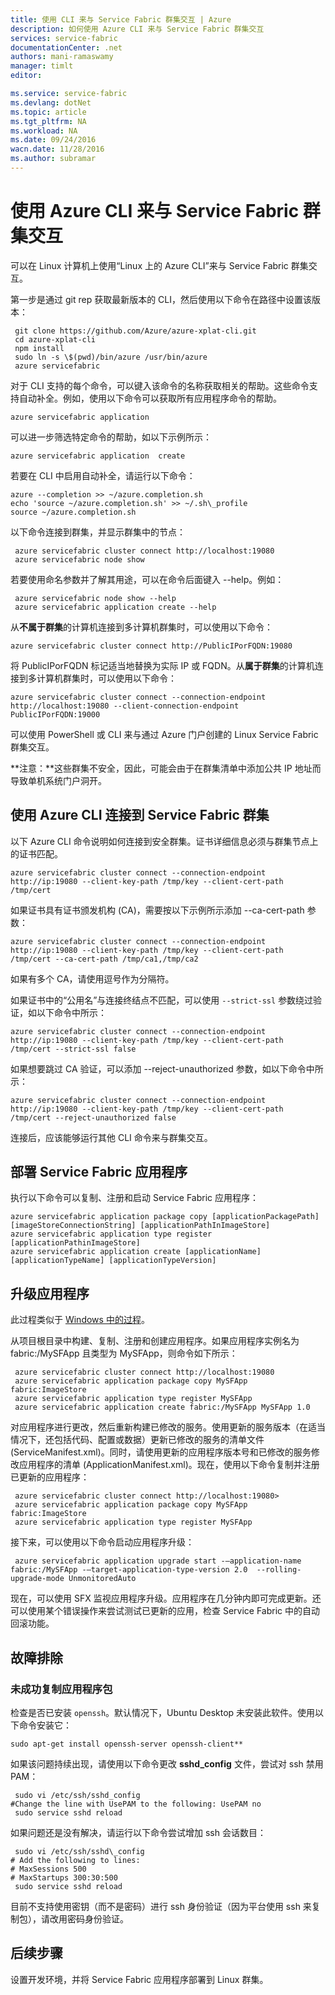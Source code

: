 ```yaml
---
title: 使用 CLI 来与 Service Fabric 群集交互 | Azure
description: 如何使用 Azure CLI 来与 Service Fabric 群集交互
services: service-fabric
documentationCenter: .net
authors: mani-ramaswamy
manager: timlt
editor: 

ms.service: service-fabric
ms.devlang: dotNet
ms.topic: article
ms.tgt_pltfrm: NA
ms.workload: NA
ms.date: 09/24/2016
wacn.date: 11/28/2016
ms.author: subramar
---
```


# 使用 Azure CLI 来与 Service Fabric 群集交互

可以在 Linux 计算机上使用“Linux 上的 Azure CLI”来与 Service Fabric 群集交互。

第一步是通过 git rep 获取最新版本的 CLI，然后使用以下命令在路径中设置该版本：

	 git clone https://github.com/Azure/azure-xplat-cli.git
	 cd azure-xplat-cli
	 npm install
	 sudo ln -s \$(pwd)/bin/azure /usr/bin/azure
	 azure servicefabric

对于 CLI 支持的每个命令，可以键入该命令的名称获取相关的帮助。这些命令支持自动补全。例如，使用以下命令可以获取所有应用程序命令的帮助。

 	azure servicefabric application 

可以进一步筛选特定命令的帮助，如以下示例所示：

 	azure servicefabric application  create

若要在 CLI 中启用自动补全，请运行以下命令：

	azure --completion >> ~/azure.completion.sh
	echo 'source ~/azure.completion.sh' >> ~/.sh\_profile
	source ~/azure.completion.sh

以下命令连接到群集，并显示群集中的节点：

	 azure servicefabric cluster connect http://localhost:19080
	 azure servicefabric node show

若要使用命名参数并了解其用途，可以在命令后面键入 --help。例如：

	 azure servicefabric node show --help
	 azure servicefabric application create --help

从**不属于群集**的计算机连接到多计算机群集时，可以使用以下命令：

 	azure servicefabric cluster connect http://PublicIPorFQDN:19080

将 PublicIPorFQDN 标记适当地替换为实际 IP 或 FQDN。从**属于群集**的计算机连接到多计算机群集时，可以使用以下命令：

 	azure servicefabric cluster connect --connection-endpoint http://localhost:19080 --client-connection-endpoint PublicIPorFQDN:19000

可以使用 PowerShell 或 CLI 来与通过 Azure 门户创建的 Linux Service Fabric 群集交互。

**注意：**这些群集不安全，因此，可能会由于在群集清单中添加公共 IP 地址而导致单机系统门户洞开。

## 使用 Azure CLI 连接到 Service Fabric 群集

以下 Azure CLI 命令说明如何连接到安全群集。证书详细信息必须与群集节点上的证书匹配。

	azure servicefabric cluster connect --connection-endpoint http://ip:19080 --client-key-path /tmp/key --client-cert-path /tmp/cert

如果证书具有证书颁发机构 (CA)，需要按以下示例所示添加 --ca-cert-path 参数：

 	azure servicefabric cluster connect --connection-endpoint http://ip:19080 --client-key-path /tmp/key --client-cert-path /tmp/cert --ca-cert-path /tmp/ca1,/tmp/ca2 

如果有多个 CA，请使用逗号作为分隔符。
 
如果证书中的“公用名”与连接终结点不匹配，可以使用 `--strict-ssl` 参数绕过验证，如以下命令中所示：

	azure servicefabric cluster connect --connection-endpoint http://ip:19080 --client-key-path /tmp/key --client-cert-path /tmp/cert --strict-ssl false 

如果想要跳过 CA 验证，可以添加 --reject-unauthorized 参数，如以下命令中所示：

	azure servicefabric cluster connect --connection-endpoint http://ip:19080 --client-key-path /tmp/key --client-cert-path /tmp/cert --reject-unauthorized false 

连接后，应该能够运行其他 CLI 命令来与群集交互。

## 部署 Service Fabric 应用程序

执行以下命令可以复制、注册和启动 Service Fabric 应用程序：

	azure servicefabric application package copy [applicationPackagePath] [imageStoreConnectionString] [applicationPathInImageStore]
	azure servicefabric application type register [applicationPathinImageStore]
	azure servicefabric application create [applicationName] [applicationTypeName] [applicationTypeVersion]

## 升级应用程序

此过程类似于 [Windows 中的过程](./service-fabric-application-upgrade-tutorial-powershell.md)。

从项目根目录中构建、复制、注册和创建应用程序。如果应用程序实例名为 fabric:/MySFApp 且类型为 MySFApp，则命令如下所示：

	 azure servicefabric cluster connect http://localhost:19080
	 azure servicefabric application package copy MySFApp fabric:ImageStore
	 azure servicefabric application type register MySFApp
	 azure servicefabric application create fabric:/MySFApp MySFApp 1.0

对应用程序进行更改，然后重新构建已修改的服务。使用更新的服务版本（在适当情况下，还包括代码、配置或数据）更新已修改的服务的清单文件 (ServiceManifest.xml)。同时，请使用更新的应用程序版本号和已修改的服务修改应用程序的清单 (ApplicationManifest.xml)。现在，使用以下命令复制并注册已更新的应用程序：

	 azure servicefabric cluster connect http://localhost:19080>
	 azure servicefabric application package copy MySFApp fabric:ImageStore
	 azure servicefabric application type register MySFApp

接下来，可以使用以下命令启动应用程序升级：

	 azure servicefabric application upgrade start -–application-name fabric:/MySFApp -–target-application-type-version 2.0  --rolling-upgrade-mode UnmonitoredAuto

现在，可以使用 SFX 监视应用程序升级。应用程序在几分钟内即可完成更新。还可以使用某个错误操作来尝试测试已更新的应用，检查 Service Fabric 中的自动回滚功能。

## 故障排除

### 未成功复制应用程序包

检查是否已安装 `openssh`。默认情况下，Ubuntu Desktop 未安装此软件。使用以下命令安装它：

 	sudo apt-get install openssh-server openssh-client**

如果该问题持续出现，请使用以下命令更改 **sshd\_config** 文件，尝试对 ssh 禁用 PAM：

	 sudo vi /etc/ssh/sshd_config
	#Change the line with UsePAM to the following: UsePAM no
	 sudo service sshd reload

如果问题还是没有解决，请运行以下命令尝试增加 ssh 会话数目：

	 sudo vi /etc/ssh/sshd\_config
	# Add the following to lines:
	# MaxSessions 500
	# MaxStartups 300:30:500
	 sudo service sshd reload

目前不支持使用密钥（而不是密码）进行 ssh 身份验证（因为平台使用 ssh 来复制包），请改用密码身份验证。

## 后续步骤

设置开发环境，并将 Service Fabric 应用程序部署到 Linux 群集。

<!---HONumber=Mooncake_1121_2016-->
